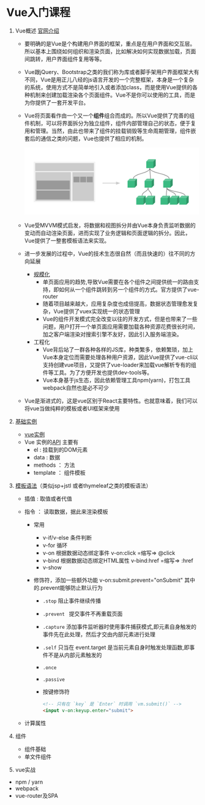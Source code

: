 # Vue入门课程

1. Vue概述 [官网介绍](https://cn.vuejs.org/v2/guide/index.html)

   - 要明确的是Vue是个构建用户界面的框架，重点是在用户界面和交互层。所以基本上围绕如何组织和渲染页面，比如解决如何实现数据加载，页面间跳转，用户界面组件复用等等。

   - Vue跟jQuery、Bootstrap之类的我们称为库或者脚手架用户界面框架大有不同，Vue是用正儿八经的js语言开发的一个完整框架，本身是一个复杂的系统，使用方式不是简单地引入或者添加class，而是使用Vue提供的各种机制来创建加载渲染各个页面组件。Vue不是你可以使用的工具，而是为你提供了一套开发平台。

   - Vue将页面看作由一个又一个**组件**组合而成的。所以Vue提供了完善的组件机制，可以将界面拆分为独立组件，组件内部管理自己的状态，便于复用和管理。当然，由此也带来了组件的挂载销毁等生命周期管理，组件嵌套后的通信之类的问题，Vue也提供了相应的机制。

     ![components](.\res\components.png)

   - Vue受MVVM模式启发，将数据和视图拆分并由Vue本身负责监听数据的变动而自动渲染页面，进而实现了业务逻辑和页面逻辑的拆分。因此，Vue提供了一整套模板语法来实现。

   - 进一步发展的过程中，Vue的技术生态很自然（而且快速的）往不同的方向延展

     - [规模化](https://cn.vuejs.org/v2/guide/routing.html)
       - 单页面应用的趋势,导致Vue需要在各个组件之间提供统一的路由支持，即如何从一个组件跳转到另一个组件的方式。官方提供了vue-router
       - 随着项目越来越大，应用复杂度也成倍提高，数据状态管理愈发复杂，Vue提供了vuex实现统一的状态管理
       - Vue的组件开发模式完全改变以往的开发方式，但是也带来了一些问题，用户打开一个单页面应用需要加载各种资源花费很长时间，加之客户端渲染对搜索引擎不友好，因此引入服务端渲染。
     - 工程化
       - Vue背后站了一群各种各样的JS库，种类繁多，依赖繁琐，加上Vue本身定位而需要处理各种用户资源，因此Vue提供了vue-cli以支持创建vue项目，又提供了vue-loader来加载vue解析专有的组件等工具。为了方便开发也提供dev-tools等。
       - Vue本身基于js生态，因此依赖管理工具npm(yarn)，打包工具webpack自然也是必不可少

   - Vue是渐进式的，这是vue区别于React主要特性。也就意味着，我们可以将vue当做纯粹的模板或者UI框架来使用

2. [基础实例](01-basic/helloworld.html)

   - [vue实例](https://cn.vuejs.org/v2/guide/instance.html)
   - Vue 实例的[API](https://cn.vuejs.org/v2/api/#%E9%80%89%E9%A1%B9-%E6%95%B0%E6%8D%AE)  主要有 
     - el :  挂载到的DOM元素
     - data  :  数据
     - methods ： 方法
     - template ： 组件模板

3. [模板语法](02-template/template.html)（类似jsp+jstl 或者thymeleaf之类的模板语法）

   - 插值   :   取值或者代值

   - 指令  ： 读取数据，据此来渲染模板

     - 常用

       - v-if/v-else 条件判断
       - v-for          循环
       - v-on           根据数据动态绑定事件 v-on:click     =缩写=>  @click
       - v-bind       根据数据动态绑定HTML属性 v-bind:href   =缩写=>  :href
       - v-show

     - 修饰符，添加一些额外功能 v-on:submit.prevent="onSubmit"  其中的.prevent能够防止默认行为

       - `.stop`  阻止事件继续传播 

       - `.prevent `  提交事件不再重载页面

       - `.capture`   添加事件监听器时使用事件捕获模式,即元素自身触发的事件先在此处理，然后才交由内部元素进行处理

       - `.self`   只当在 event.target 是当前元素自身时触发处理函数,即事件不是从内部元素触发的

       - `.once`

       - `.passive`

       - 按键修饰符 

         ```html
         <!-- 只有在 `key` 是 `Enter` 时调用 `vm.submit()` -->
         <input v-on:keyup.enter="submit">
         ```

   - 计算属性

4. 组件

   - 组件基础
   - 单文件组件	

5. vue实战
  - npm / yarn
  - webpack
  - vue-router及SPA